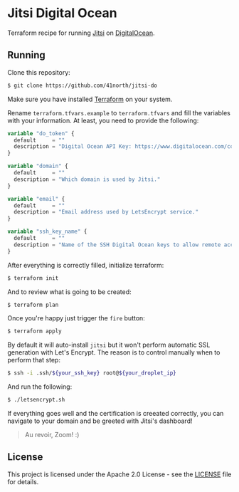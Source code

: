 # Jitsi Digital Ocean

Terraform recipe for running [Jitsi](https://jitsi.org/) on [DigitalOcean](https://digitalocean.com).

## Running

Clone this repository:

```sh
$ git clone https://github.com/41north/jitsi-do
```

Make sure you have installed [Terraform](https://www.terraform.io/downloads.html) on your system.

Rename `terraform.tfvars.example` to `terraform.tfvars` and fill the variables with your information. At least, you need to provide the following:

```terraform
variable "do_token" {
  default     = ""
  description = "Digital Ocean API Key: https://www.digitalocean.com/community/tutorials/how-to-create-a-digitalocean-space-and-api-key"
}

variable "domain" {
  default     = ""
  description = "Which domain is used by Jitsi."
}

variable "email" {
  default     = ""
  description = "Email address used by LetsEncrypt service."
}

variable "ssh_key_name" {
  default     = ""
  description = "Name of the SSH Digital Ocean keys to allow remote access to the droplet."
}
```

After everything is correctly filled, initialize terraform:

```sh
$ terraform init
```

And to review what is going to be created:

```sh
$ terraform plan
```

Once you're happy just trigger the `fire` button:

```sh
$ terraform apply
```

By default it will auto-install `jitsi` but it won't perform automatic SSL generation with Let's Encrypt. The reason is to control manually when to perform that step:

```sh
$ ssh -i .ssh/${your_ssh_key} root@${your_droplet_ip}
```

And run the following:

```sh
$ ./letsencrypt.sh
```

If everything goes well and the certification is creeated correctly, you can navigate to your domain and be greeted with Jitsi's dashboard!

> Au revoir, Zoom! :)

## License

This project is licensed under the Apache 2.0 License - see the [LICENSE](./LICENSE) file for details.
